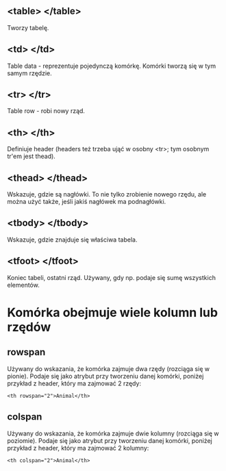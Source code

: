 ## \<table\> \</table\>  
Tworzy tabelę.  
  
## \<td\> \</td\>  
Table data - reprezentuje pojedynczą komórkę. Komórki tworzą się w tym samym rzędzie.  
  
## \<tr\> \</tr\>  
Table row - robi nowy rząd.  
  
## \<th\> \</th\>  
Definiuje header (headers też trzeba ująć w osobny \<tr\>; tym osobnym tr'em jest thead).  
  
  
## \<thead\> \</thead\>  
Wskazuje, gdzie są nagłówki. To nie tylko zrobienie nowego rzędu, ale można użyć także, jeśli jakiś nagłówek ma podnagłówki.  
  
## \<tbody\> \</tbody\>  
Wskazuje, gdzie znajduje się właściwa tabela.  
  
## \<tfoot\> \</tfoot\>  
Koniec tabeli, ostatni rząd. Używany, gdy np. podaje się sumę wszystkich elementów.  
  
  
# Komórka obejmuje wiele kolumn lub rzędów  
## rowspan  
Używany do wskazania, że komórka zajmuje dwa rzędy (rozciąga się w pionie). Podaje się jako atrybut przy tworzeniu danej komórki, poniżej przykład z header, który ma zajmować 2 rzędy:  
```
<th rowspan="2">Animal</th>
```
  
## colspan  
Używany do wskazania, że komórka zajmuje dwie kolumny (rozciąga się w poziomie). Podaje się jako atrybut przy tworzeniu danej komórki, poniżej przykład z header, który ma zajmować 2 kolumny:  
```
<th colspan="2">Animal</th>
```
  
